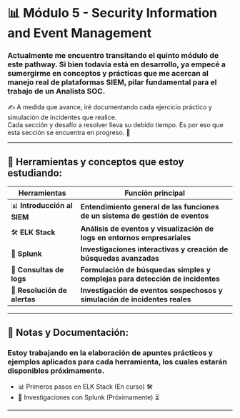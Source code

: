 # 📊 Módulo 5 - Security Information and Event Management

### Actualmente me encuentro transitando el quinto módulo de este pathway. Si bien todavía está en desarrollo, ya empecé a sumergirme en conceptos y prácticas que me acercan al manejo real de plataformas SIEM, pilar fundamental para el trabajo de un Analista SOC.

✍️ A medida que avance, iré documentando cada ejercicio práctico y simulación de incidentes que realice.  
Cada sección y desafío a resolver lleva su debido tiempo. Es por eso que esta sección se encuentra en progreso. 💪

---

## 🧰 Herramientas y conceptos que estoy estudiando:

| Herramientas    | Función principal                                                                 |
|-----------------------------|----------------------------------------------------------------------------------|
| 📊 **Introducción al SIEM**  | **Entendimiento general de las funciones de un sistema de gestión de eventos**    |
| 🛠️ **ELK Stack**              | **Análisis de eventos y visualización de logs en entornos empresariales**          |
| 🔎 **Splunk**                | **Investigaciones interactivas y creación de búsquedas avanzadas**                 |
| 📑 **Consultas de logs**      | **Formulación de búsquedas simples y complejas para detección de incidentes**       |
| 🚨 **Resolución de alertas**   | **Investigación de eventos sospechosos y simulación de incidentes reales**         |

---

## 📂 Notas y Documentación:

### Estoy trabajando en la elaboración de apuntes prácticos y ejemplos aplicados para cada herramienta, los cuales estarán disponibles próximamente.

- 📊 Primeros pasos en ELK Stack (En curso) 🛠️
- 🔎 Investigaciones con Splunk (Próximamente) ⏳

---


